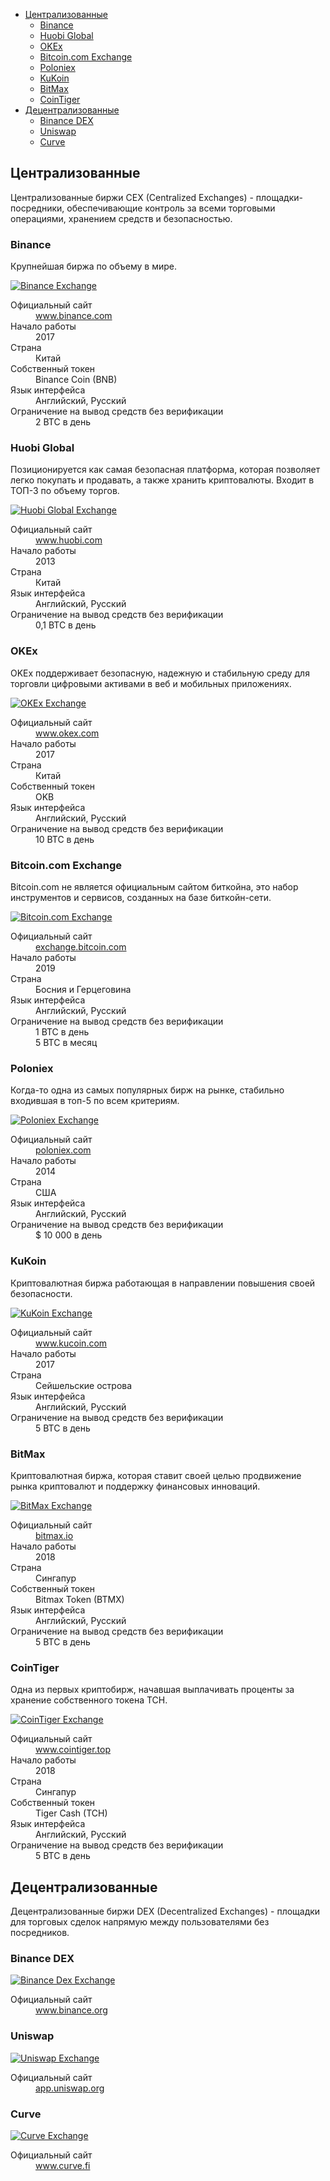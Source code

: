 <div class="contents p-3 pb-2 px-sm-5 pt-sm-4 pb-sm-3">

* [Централизованные](#centralized)
    * [Binance](#binance)
    * [Huobi Global](#huobi-global)
    * [OKEx](#okex)
    * [Bitcoin.com Exchange](#bitcoincom-exchange)
    * [Poloniex](#poloniex)
    * [KuKoin](#kukoin)
    <!-- * [Crypto.com](#cryptocom) -->
    * [BitMax](#bitmax)
    * [CoinTiger](#cointiger)
* [Децентрализованные](#decentralized)
    * [Binance DEX](#binance-dex)
    * [Uniswap](#uniswap)
    * [Curve](#curve)

</div>

<h2 id="centralized">Централизованные</h2>

Централизованные биржи CEX (Centralized Exchanges) - площадки-посредники, обеспечивающие контроль за всеми торговыми операциями, хранением средств и безопасностью.

<h3 id="binance">Binance</h3>

Крупнейшая биржа по объему в мире.

<p>
    <a href="https://www.binance.com?ref=26375672" class="img-ext-link" data-link-text="Открыть www.binance.com в новой вкладке" target="_blank" rel="noopener noreferrer">
        <picture class="img-wrap" style="padding-bottom: calc(100/225*100%)">
            <source data-srcset="public/images/exchanges/binance.jpg 2x, public/images/exchanges/binance_sm.jpg 1x" media="(max-width: 768px)">
            <source data-srcset="public/images/exchanges/binance@2x.jpg 2x, public/images/exchanges/binance.jpg 1x">
            <img class="img-embed lazy" data-src="public/images/exchanges/binance.jpg" alt="Binance Exchange">
        </picture>
    </a>
</p>

<dl class="row">
    <dt class="col-sm-4">Официальный сайт</dt>
    <dd class="col-sm-8">
        <a href="https://www.binance.com?ref=26375672" class="ext" target="_blank" rel="noopener noreferrer">www.binance.com</a>
    </dd>
    <dt class="col-sm-4">Начало работы</dt>
    <dd class="col-sm-8">2017</dd>
    <dt class="col-sm-4">Страна</dt>
    <dd class="col-sm-8">Китай</dd>
    <dt class="col-sm-4">Собственный токен</dt>
    <dd class="col-sm-8">Binance Coin (BNB)</dd>
    <dt class="col-sm-4">Язык интерфейса</dt>
    <dd class="col-sm-8">Английский, Русский</dd>
    <dt class="col-sm-4">Ограничение на вывод средств без верификации</dt>
    <dd class="col-sm-8">2 BTC в день</dd>
</dl>

<h3 id="huobi-global">Huobi Global</h3>

Позиционируется как самая безопасная платформа, которая позволяет легко покупать и продавать, а также хранить криптовалюты. Входит в ТОП-3 по объему торгов.

<p>
    <a href="https://www.huobi.com/en-us/register/?invite_code=h8qw6" class="img-ext-link" data-link-text="Открыть www.huobi.com в новой вкладке" target="_blank" rel="noopener noreferrer">
        <picture class="img-wrap" style="padding-bottom: calc(100/225*100%)">
            <source data-srcset="public/images/exchanges/huobi.jpg 2x, public/images/exchanges/huobi_sm.jpg 1x" media="(max-width: 768px)">
            <source data-srcset="public/images/exchanges/huobi@2x.jpg 2x, public/images/exchanges/huobi.jpg 1x">
            <img class="img-embed lazy" data-src="public/images/exchanges/huobi.jpg" alt="Huobi Global Exchange">
        </picture>
    </a>
</p>

<dl class="row">
    <dt class="col-sm-4">Официальный сайт</dt>
    <dd class="col-sm-8">
        <a href="https://www.huobi.com/en-us/register/?invite_code=h8qw6" class="ext" target="_blank" rel="noopener noreferrer">www.huobi.com</a>
    </dd>
    <dt class="col-sm-4">Начало работы</dt>
    <dd class="col-sm-8">2013</dd>
    <dt class="col-sm-4">Страна</dt>
    <dd class="col-sm-8">Китай</dd>
    <dt class="col-sm-4">Язык интерфейса</dt>
    <dd class="col-sm-8">Английский, Русский</dd>
    <dt class="col-sm-4">Ограничение на вывод средств без верификации</dt>
    <dd class="col-sm-8">0,1 BTC в день</dd>
</dl>

<h3 id="okex">OKEx</h3>

OKEx поддерживает безопасную, надежную и стабильную среду для торговли цифровыми активами в веб и мобильных приложениях.

<p>
    <a href="https://www.okex.com/join/2668346" class="img-ext-link" data-link-text="Открыть www.okex.com в новой вкладке" target="_blank" rel="noopener noreferrer">
        <picture class="img-wrap" style="padding-bottom: calc(100/225*100%)">
            <source data-srcset="public/images/exchanges/okex.jpg 2x, public/images/exchanges/okex_sm.jpg 1x" media="(max-width: 768px)">
            <source data-srcset="public/images/exchanges/okex@2x.jpg 2x, public/images/exchanges/okex.jpg 1x">
            <img class="img-embed lazy" data-src="public/images/exchanges/okex.jpg" alt="OKEx Exchange">
        </picture>
    </a>
</p>

<dl class="row">
    <dt class="col-sm-4">Официальный сайт</dt>
    <dd class="col-sm-8">
        <a href="https://www.okex.com/join/2668346" class="ext" target="_blank" rel="noopener noreferrer">www.okex.com</a>
    </dd>
    <dt class="col-sm-4">Начало работы</dt>
    <dd class="col-sm-8">2017</dd>
    <dt class="col-sm-4">Страна</dt>
    <dd class="col-sm-8">Китай</dd>
    <dt class="col-sm-4">Собственный токен</dt>
    <dd class="col-sm-8">OKB</dd>
    <dt class="col-sm-4">Язык интерфейса</dt>
    <dd class="col-sm-8">Английский, Русский</dd>
    <dt class="col-sm-4">Ограничение на вывод средств без верификации</dt>
    <dd class="col-sm-8">10 BTC в день</dd>
</dl>

<h3 id="bitcoincom-exchange">Bitcoin.com Exchange</h3>

Bitcoin.com не является официальным сайтом биткойна, это набор инструментов и сервисов, созданных на базе биткойн-сети.

<p>
    <a href="https://exchange.bitcoin.com/referral/99755c31b1a089b6" class="img-ext-link" data-link-text="Открыть exchange.bitcoin.com в новой вкладке" target="_blank" rel="noopener noreferrer">
        <picture class="img-wrap" style="padding-bottom: calc(100/225*100%)">
            <source data-srcset="public/images/exchanges/bitcoin.com.jpg 2x, public/images/exchanges/bitcoin.com_sm.jpg 1x" media="(max-width: 768px)">
            <source data-srcset="public/images/exchanges/bitcoin.com@2x.jpg 2x, public/images/exchanges/bitcoin.com.jpg 1x">
            <img class="img-embed lazy" data-src="public/images/exchanges/bitcoin.com.jpg" alt="Bitcoin.com Exchange">
        </picture>
    </a>
</p>

<dl class="row">
    <dt class="col-sm-4">Официальный сайт</dt>
    <dd class="col-sm-8">
        <a href="https://exchange.bitcoin.com/referral/99755c31b1a089b6" class="ext" target="_blank" rel="noopener noreferrer">exchange.bitcoin.com</a>
    </dd>
    <dt class="col-sm-4">Начало работы</dt>
    <dd class="col-sm-8">2019</dd>
    <dt class="col-sm-4">Страна</dt>
    <dd class="col-sm-8">Босния и Герцеговина</dd>
    <dt class="col-sm-4">Язык интерфейса</dt>
    <dd class="col-sm-8">Английский, Русский</dd>
    <dt class="col-sm-4">Ограничение на вывод средств без верификации</dt>
    <dd class="col-sm-8">
    <div>1 BTC в день</div>
    <div>5 BTC в месяц</div>
    </dd>
</dl>

<h3 id="poloniex">Poloniex</h3>

Когда-то одна из самых популярных бирж на рынке, стабильно входившая в топ-5 по всем критериям.

<p>
    <a href="https://poloniex.com/signup?c=TNPMCDQQ" class="img-ext-link" data-link-text="Открыть poloniex.com в новой вкладке" target="_blank" rel="noopener noreferrer">
        <picture class="img-wrap" style="padding-bottom: calc(100/225*100%)">
            <source data-srcset="public/images/exchanges/poloniex.jpg 2x, public/images/exchanges/poloniex_sm.jpg 1x" media="(max-width: 768px)">
            <source data-srcset="public/images/exchanges/poloniex@2x.jpg 2x, public/images/exchanges/poloniex.jpg 1x">
            <img class="img-embed lazy" data-src="public/images/exchanges/poloniex.jpg" alt="Poloniex Exchange">
        </picture>
    </a>
</p>

<dl class="row">
    <dt class="col-sm-4">Официальный сайт</dt>
    <dd class="col-sm-8">
        <a href="https://poloniex.com/signup?c=TNPMCDQQ" class="ext" target="_blank" rel="noopener noreferrer">poloniex.com</a>
    </dd>
    <dt class="col-sm-4">Начало работы</dt>
    <dd class="col-sm-8">2014</dd>
    <dt class="col-sm-4">Страна</dt>
    <dd class="col-sm-8">США</dd>
    <dt class="col-sm-4">Язык интерфейса</dt>
    <dd class="col-sm-8">Английский, Русский</dd>
    <dt class="col-sm-4">Ограничение на вывод средств без верификации</dt>
    <dd class="col-sm-8">$ 10 000 в день</dd>
</dl>

<h3 id="kukoin">KuKoin</h3>

Криптовалютная биржа работающая в направлении повышения своей безопасности.

<p>
    <a href="https://www.kucoin.com/?rcode=1sseshc" class="img-ext-link" data-link-text="Открыть www.kucoin.com в новой вкладке" target="_blank" rel="noopener noreferrer">
        <picture class="img-wrap" style="padding-bottom: calc(100/225*100%)">
            <source data-srcset="public/images/exchanges/kukoin.jpg 2x, public/images/exchanges/kukoin_sm.jpg 1x" media="(max-width: 768px)">
            <source data-srcset="public/images/exchanges/kukoin@2x.jpg 2x, public/images/exchanges/kukoin.jpg 1x">
            <img class="img-embed lazy" data-src="public/images/exchanges/kukoin.jpg" alt="KuKoin Exchange">
        </picture>
    </a>
</p>

<dl class="row">
    <dt class="col-sm-4">Официальный сайт</dt>
    <dd class="col-sm-8">
        <a href="https://www.kucoin.com/?rcode=1sseshc" class="ext" target="_blank" rel="noopener noreferrer">www.kucoin.com</a>
    </dd>
    <dt class="col-sm-4">Начало работы</dt>
    <dd class="col-sm-8">2017</dd>
    <dt class="col-sm-4">Страна</dt>
    <dd class="col-sm-8">Сейшельские острова</dd>
    <dt class="col-sm-4">Язык интерфейса</dt>
    <dd class="col-sm-8">Английский, Русский</dd>
    <dt class="col-sm-4">Ограничение на вывод средств без верификации</dt>
    <dd class="col-sm-8">5 BTC в день</dd>
</dl>

<!--
<h3 id="cryptocom">Crypto.com</h3>

Гонконгская блокчейн-платформа, объединяющая в себе биржу, кошелек, кредитный протокол, а также криптобанк с возможностью зарабатывать на хранении монет.

<p>
    <a href="https://crypto.com/exch/8z8n472qxv" class="img-ext-link" data-link-text="Открыть crypto.com в новой вкладке" target="_blank" rel="noopener noreferrer">
        <picture class="img-wrap" style="padding-bottom: calc(100/225*100%)">
            <source data-srcset="public/images/exchanges/crypto.com.jpg 2x, public/images/exchanges/crypto.com_sm.jpg 1x" media="(max-width: 768px)">
            <source data-srcset="public/images/exchanges/crypto.com@2x.jpg 2x, public/images/exchanges/crypto.com.jpg 1x">
            <img class="img-embed lazy" data-src="public/images/exchanges/crypto.com.jpg" alt="Crypto.com Exchange">
        </picture>
    </a>
</p>

<dl class="row">
    <dt class="col-sm-4">Официальный сайт</dt>
    <dd class="col-sm-8">
        <a href="https://crypto.com/exch/8z8n472qxv" class="ext" target="_blank" rel="noopener noreferrer">crypto.com</a>
    </dd>
    <dt class="col-sm-4">Начало работы</dt>
    <dd class="col-sm-8">2018</dd>
    <dt class="col-sm-4">Страна</dt>
    <dd class="col-sm-8">Гонконг</dd>
    <dt class="col-sm-4">Собственный токен</dt>
    <dd class="col-sm-8">Crypto.com Coin (CRO)</dd>
    <dt class="col-sm-4">Язык интерфейса</dt>
    <dd class="col-sm-8">Английский</dd>
    <dt class="col-sm-4">Ограничение на вывод средств без верификации</dt>
    <dd class="col-sm-8">$ 5 000 в день</dd>
</dl>
-->

<h3 id="bitmax">BitMax</h3>

Криптовалютная биржа, которая ставит своей целью продвижение рынка криптовалют и поддержку финансовых инноваций.

<p>
    <a href="https://bitmax.io/register?inviteCode=RMVSIQAL" class="img-ext-link" data-link-text="Открыть bitmax.io в новой вкладке" target="_blank" rel="noopener noreferrer">
        <picture class="img-wrap" style="padding-bottom: calc(100/225*100%)">
            <source data-srcset="public/images/exchanges/bitmax.jpg 2x, public/images/exchanges/bitmax_sm.jpg 1x" media="(max-width: 768px)">
            <source data-srcset="public/images/exchanges/bitmax@2x.jpg 2x, /public/images/exchanges/bitmax.jpg 1x">
            <img class="img-embed lazy" data-src="/public/images/exchanges/bitmax.jpg" alt="BitMax Exchange">
        </picture>
    </a>
</p>

<dl class="row">
    <dt class="col-sm-4">Официальный сайт</dt>
    <dd class="col-sm-8">
        <a href="https://bitmax.io/register?inviteCode=RMVSIQAL" class="ext" target="_blank" rel="noopener noreferrer">bitmax.io</a>
    </dd>
    <dt class="col-sm-4">Начало работы</dt>
    <dd class="col-sm-8">2018</dd>
    <dt class="col-sm-4">Страна</dt>
    <dd class="col-sm-8">Сингапур</dd>
    <dt class="col-sm-4">Собственный токен</dt>
    <dd class="col-sm-8">Bitmax Token (BTMX)</dd>
    <dt class="col-sm-4">Язык интерфейса</dt>
    <dd class="col-sm-8">Английский, Русский</dd>
    <dt class="col-sm-4">Ограничение на вывод средств без верификации</dt>
    <dd class="col-sm-8">5 BTC в день</dd>
</dl>

<h3 id="cointiger">CoinTiger</h3>

Одна из первых криптобирж, начавшая выплачивать проценты за хранение собственного токена TCH.

<p>
    <a href="https://www.cointiger.top/#/register?refCode=UVIdze" class="img-ext-link" data-link-text="Открыть www.cointiger.top в новой вкладке" target="_blank" rel="noopener noreferrer">
        <picture class="img-wrap" style="padding-bottom: calc(100/225*100%)">
            <source data-srcset="/public/images/exchanges/cointiger.jpg 2x, /public/images/exchanges/cointiger_sm.jpg 1x" media="(max-width: 768px)">
            <source data-srcset="/public/images/exchanges/cointiger@2x.jpg 2x, /public/images/exchanges/cointiger.jpg 1x">
            <img class="img-embed lazy" data-src="/public/images/exchanges/cointiger.jpg" alt="CoinTiger Exchange">
        </picture>
    </a>
</p>

<dl class="row">
    <dt class="col-sm-4">Официальный сайт</dt>
    <dd class="col-sm-8">
        <a href="https://www.cointiger.top/#/register?refCode=UVIdze" class="ext" target="_blank" rel="noopener noreferrer">www.cointiger.top</a>
    </dd>
    <dt class="col-sm-4">Начало работы</dt>
    <dd class="col-sm-8">2018</dd>
    <dt class="col-sm-4">Страна</dt>
    <dd class="col-sm-8">Сингапур</dd>
    <dt class="col-sm-4">Собственный токен</dt>
    <dd class="col-sm-8">Tiger Cash (TCH)</dd>
    <dt class="col-sm-4">Язык интерфейса</dt>
    <dd class="col-sm-8">Английский, Русский</dd>
    <dt class="col-sm-4">Ограничение на вывод средств без верификации</dt>
    <dd class="col-sm-8">5 BTC в день</dd>
</dl>

<h2 id="decentralized">Децентрализованные</h2>

Децентрализованные биржи DEX (Decentralized Exchanges) - площадки для торговых сделок напрямую между пользователями без посредников.

<h3 id="binance-dex">Binance DEX</h3>

<p>
    <a href="https://www.binance.org/" class="img-ext-link" data-link-text="Открыть www.binance.org в новой вкладке" target="_blank" rel="noopener noreferrer">
        <picture class="img-wrap" style="padding-bottom: calc(100/225*100%)">
            <source data-srcset="/public/images/exchanges/binance-dex.jpg 2x, /public/images/exchanges/binance-dex_sm.jpg 1x" media="(max-width: 768px)">
            <source data-srcset="/public/images/exchanges/binance-dex@2x.jpg 2x, /public/images/exchanges/binance-dex.jpg 1x">
            <img class="img-embed lazy" data-src="/public/images/exchanges/binance-dex.jpg" alt="Binance Dex Exchange">
        </picture>
    </a>
</p>

<dl class="row">
    <dt class="col-sm-4">Официальный сайт</dt>
    <dd class="col-sm-8">
        <a href="https://www.binance.org/" class="ext" target="_blank" rel="noopener noreferrer">www.binance.org</a>
    </dd>
</dl>

<h3 id="uniswap">Uniswap</h3>

<p>
    <a href="https://app.uniswap.org/#/swap" class="img-ext-link" data-link-text="Открыть app.uniswap.org в новой вкладке" target="_blank" rel="noopener noreferrer">
        <picture class="img-wrap" style="padding-bottom: calc(100/225*100%)">
            <source data-srcset="/public/images/exchanges/uniswap.jpg 2x, /public/images/exchanges/uniswap_sm.jpg 1x" media="(max-width: 768px)">
            <source data-srcset="/public/images/exchanges/uniswap@2x.jpg 2x, /public/images/exchanges/uniswap.jpg 1x">
            <img class="img-embed lazy" data-src="/public/images/exchanges/uniswap.jpg" alt="Uniswap Exchange">
        </picture>
    </a>
</p>

<dl class="row">
    <dt class="col-sm-4">Официальный сайт</dt>
    <dd class="col-sm-8">
        <a href="https://app.uniswap.org/#/swap" class="ext" target="_blank" rel="noopener noreferrer">app.uniswap.org</a>
    </dd>
</dl>

<h3 id="curve">Curve</h3>

<p>
    <a href="https://www.curve.fi/" class="img-ext-link" data-link-text="Открыть www.curve.fi в новой вкладке" target="_blank" rel="noopener noreferrer">
        <picture class="img-wrap" style="padding-bottom: calc(100/225*100%)">
            <source data-srcset="/public/images/exchanges/curve.jpg 2x, /public/images/exchanges/curve_sm.jpg 1x" media="(max-width: 768px)">
            <source data-srcset="/public/images/exchanges/curve@2x.jpg 2x, /public/images/exchanges/curve.jpg 1x">
            <img class="img-embed lazy" data-src="/public/images/exchanges/curve.jpg" alt="Curve Exchange">
        </picture>
    </a>
</p>

<dl class="row">
    <dt class="col-sm-4">Официальный сайт</dt>
    <dd class="col-sm-8">
        <a href="https://www.curve.fi/" class="ext" target="_blank" rel="noopener noreferrer">www.curve.fi</a>
    </dd>
</dl>
